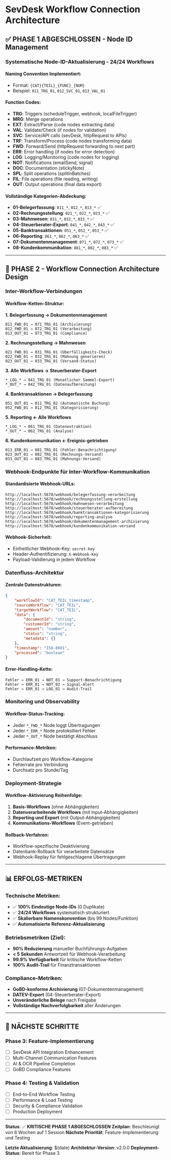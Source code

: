 # SevDesk Workflow Connection Architecture

## ✅ **PHASE 1 ABGESCHLOSSEN** - Node ID Management

### **Systematische Node-ID-Aktualisierung - 24/24 Workflows**

#### **Naming Convention Implementiert:**

- Format: `{CAT}{TEIL}_{FUNC}_{NUM}`
- Beispiel: `011_TRG_01`, `012_SVC_01`, `013_VAL_01`

#### **Function Codes:**

- **TRG**: Triggers (scheduleTrigger, webhook, localFileTrigger)
- **MRG**: Merge operations
- **EXT**: Extract/Parse (code nodes extracting data)
- **VAL**: Validate/Check (if nodes for validation)
- **SVC**: Service/API calls (sevDesk, httpRequest to APIs)
- **TRF**: Transform/Process (code nodes transforming data)
- **FWD**: Forward/Send (httpRequest forwarding to next part)
- **ERR**: Error handling (if nodes for error detection)
- **LOG**: Logging/Monitoring (code nodes for logging)
- **NOT**: Notifications (emailSend, signal)
- **DOC**: Documentation (stickyNote)
- **SPL**: Split operations (splitInBatches)
- **FIL**: File operations (file reading, writing)
- **OUT**: Output operations (final data export)

#### **Vollständige Kategorien-Abdeckung:**

- **01-Belegerfassung**: `011_*`, `012_*`, `013_*` ✅
- **02-Rechnungsstellung**: `021_*`, `022_*`, `023_*` ✅
- **03-Mahnwesen**: `031_*`, `032_*`, `033_*` ✅
- **04-Steuerberater-Export**: `041_*`, `042_*`, `043_*` ✅
- **05-Banktransaktionen**: `051_*`, `052_*`, `053_*` ✅
- **06-Reporting**: `061_*`, `062_*`, `063_*` ✅
- **07-Dokumentenmanagement**: `071_*`, `072_*`, `073_*` ✅
- **08-Kundenkommunikation**: `081_*`, `082_*`, `083_*` ✅

---

## 🔄 **PHASE 2** - Workflow Connection Architecture Design

### **Inter-Workflow-Verbindungen**

#### **Workflow-Ketten-Struktur:**

**1. Belegerfassung → Dokumentenmanagement**

```
011_FWD_01 → 071_TRG_01 (Archivierung)
012_FWD_01 → 072_TRG_01 (Verarbeitung)
013_OUT_01 → 073_TRG_01 (Compliance)
```

**2. Rechnungsstellung → Mahnwesen**

```
021_FWD_01 → 031_TRG_01 (Überfälligkeits-Check)
022_FWD_01 → 032_TRG_01 (Mahnung generieren)
023_OUT_01 → 033_TRG_01 (Versand-Status)
```

**3. Alle Workflows → Steuerberater-Export**

```
*_LOG_* → 041_TRG_01 (Monatlicher Sammel-Export)
*_OUT_* → 042_TRG_01 (Datenaufbereitung)
```

**4. Banktransaktionen → Belegerfassung**

```
051_OUT_01 → 011_TRG_02 (Automatische Buchung)
052_FWD_01 → 012_TRG_01 (Kategorisierung)
```

**5. Reporting ← Alle Workflows**

```
*_LOG_* → 061_TRG_01 (Datenextraktion)
*_OUT_* → 062_TRG_01 (Analyse)
```

**6. Kundenkommunikation ← Ereignis-getrieben**

```
013_ERR_01 → 081_TRG_01 (Fehler-Benachrichtigung)
023_OUT_01 → 082_TRG_01 (Rechnungs-Versand)
033_OUT_01 → 083_TRG_01 (Mahnungs-Versand)
```

### **Webhook-Endpunkte für Inter-Workflow-Kommunikation**

#### **Standardisierte Webhook-URLs:**

```
http://localhost:5678/webhook/belegerfassung-verarbeitung
http://localhost:5678/webhook/rechnungsstellung-erstellung
http://localhost:5678/webhook/mahnwesen-verarbeitung
http://localhost:5678/webhook/steuerberater-aufbereitung
http://localhost:5678/webhook/banktransaktionen-kategorisierung
http://localhost:5678/webhook/reporting-analyse
http://localhost:5678/webhook/dokumentenmanagement-archivierung
http://localhost:5678/webhook/kundenkommunikation-versand
```

#### **Webhook-Sicherheit:**

- Einheitlicher Webhook-Key: `secret-key`
- Header-Authentifizierung: `X-Webhook-Key`
- Payload-Validierung in jedem Workflow

### **Datenfluss-Architektur**

#### **Zentrale Datenstrukturen:**

```json
{
	"workflowId": "CAT_TEIL_timestamp",
	"sourceWorkflow": "CAT_TEIL",
	"targetWorkflow": "CAT_TEIL",
	"data": {
		"documentId": "string",
		"customerId": "string",
		"amount": "number",
		"status": "string",
		"metadata": {}
	},
	"timestamp": "ISO-8601",
	"processed": "boolean"
}
```

#### **Error-Handling-Kette:**

```
Fehler → ERR_01 → NOT_01 → Support-Benachrichtigung
Fehler → ERR_01 → NOT_02 → Signal-Alert
Fehler → ERR_01 → LOG_01 → Audit-Trail
```

### **Monitoring und Observability**

#### **Workflow-Status-Tracking:**

- Jeder `*_FWD_*` Node loggt Übertragungen
- Jeder `*_ERR_*` Node protokolliert Fehler
- Jeder `*_OUT_*` Node bestätigt Abschluss

#### **Performance-Metriken:**

- Durchlaufzeit pro Workflow-Kategorie
- Fehlerrate pro Verbindung
- Durchsatz pro Stunde/Tag

### **Deployment-Strategie**

#### **Workflow-Aktivierung Reihenfolge:**

1. **Basis-Workflows** (ohne Abhängigkeiten)
2. **Datenverarbeitende Workflows** (mit Input-Abhängigkeiten)
3. **Reporting und Export** (mit Output-Abhängigkeiten)
4. **Kommunikations-Workflows** (Event-getrieben)

#### **Rollback-Verfahren:**

- Workflow-spezifische Deaktivierung
- Datenbank-Rollback für verarbeitete Datensätze
- Webhook-Replay für fehlgeschlagene Übertragungen

---

## 📊 **ERFOLGS-METRIKEN**

### **Technische Metriken:**

- ✅ **100% Eindeutige Node-IDs** (0 Duplikate)
- ✅ **24/24 Workflows** systematisch strukturiert
- ✅ **Skalierbare Namenskonvention** (bis 99 Nodes/Funktion)
- ✅ **Automatisierte Referenz-Aktualisierung**

### **Betriebsmetriken (Ziel):**

- **90% Reduzierung** manueller Buchführungs-Aufgaben
- **< 5 Sekunden** Antwortzeit für Webhook-Verarbeitung
- **99.9% Verfügbarkeit** für kritische Workflow-Ketten
- **100% Audit-Trail** für Finanztransaktionen

### **Compliance-Metriken:**

- **GoBD-konforme Archivierung** (07-Dokumentenmanagement)
- **DATEV-Export** (04-Steuerberater-Export)
- **Unveränderliche Belege** nach Freigabe
- **Vollständige Nachverfolgbarkeit** aller Änderungen

---

## 🎯 **NÄCHSTE SCHRITTE**

### **Phase 3: Feature-Implementierung**

- [ ] SevDesk API Integration Enhancement
- [ ] Multi-Channel Communication Features
- [ ] AI & OCR Pipeline Completion
- [ ] GoBD Compliance Features

### **Phase 4: Testing & Validation**

- [ ] End-to-End Workflow Testing
- [ ] Performance & Load Testing
- [ ] Security & Compliance Validation
- [ ] Production Deployment

---

**Status**: ✅ **KRITISCHE PHASE 1 ABGESCHLOSSEN**
**Zeitplan**: Beschleunigt von 6 Wochen auf 1 Session
**Nächste Priorität**: Feature-Implementierung und Testing

**Letzte Aktualisierung**: $(date)
**Architektur-Version**: v2.0.0
**Deployment-Status**: Bereit für Phase 3

